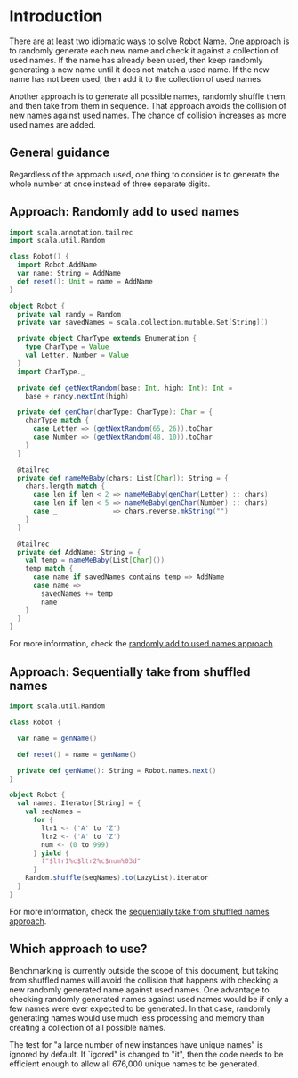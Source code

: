 # Introduction

There are at least two idiomatic ways to solve Robot Name.
One approach is to randomly generate each new name and check it against a collection of used names.
If the name has already been used, then keep randomly generating a new name until it does not match a used name.
If the new name has not been used, then add it to the collection of used names.

Another approach is to generate all possible names, randomly shuffle them, and then take from them in sequence.
That approach avoids the collision of new names against used names.
The chance of collision increases as more used names are added.

## General guidance

Regardless of the approach used, one thing to consider is to generate the whole number at once instead of three separate digits.

## Approach: Randomly add to used names

```scala
import scala.annotation.tailrec
import scala.util.Random

class Robot() {
  import Robot.AddName
  var name: String = AddName
  def reset(): Unit = name = AddName
}

object Robot {
  private val randy = Random
  private var savedNames = scala.collection.mutable.Set[String]()

  private object CharType extends Enumeration {
    type CharType = Value
    val Letter, Number = Value
  }
  import CharType._

  private def getNextRandom(base: Int, high: Int): Int =
    base + randy.nextInt(high)

  private def genChar(charType: CharType): Char = {
    charType match {
      case Letter => (getNextRandom(65, 26)).toChar
      case Number => (getNextRandom(48, 10)).toChar
    }
  }

  @tailrec
  private def nameMeBaby(chars: List[Char]): String = {
    chars.length match {
      case len if len < 2 => nameMeBaby(genChar(Letter) :: chars)
      case len if len < 5 => nameMeBaby(genChar(Number) :: chars)
      case _              => chars.reverse.mkString("")
    }
  }

  @tailrec
  private def AddName: String = {
    val temp = nameMeBaby(List[Char]())
    temp match {
      case name if savedNames contains temp => AddName
      case name =>
        savedNames += temp
        name
    }
  }
}
```

For more information, check the [randomly add to used names approach][approach-random-add-to-used-names].

## Approach: Sequentially take from shuffled names

```scala
import scala.util.Random

class Robot {

  var name = genName()

  def reset() = name = genName()

  private def genName(): String = Robot.names.next()
}

object Robot {
  val names: Iterator[String] = {
    val seqNames =
      for {
        ltr1 <- ('A' to 'Z')
        ltr2 <- ('A' to 'Z')
        num <- (0 to 999)
      } yield {
        f"$ltr1%c$ltr2%c$num%03d"
      }
    Random.shuffle(seqNames).to(LazyList).iterator
  }
}
```

For more information, check the [sequentially take from shuffled names approach][approach-sequential-take-from-shuffled-names].

## Which approach to use?

Benchmarking is currently outside the scope of this document,
but taking from shuffled names will avoid the collision that happens with checking a new randomly generated name against used names.
One advantage to checking randomly generated names against used names would be if only a few names were ever expected to be generated.
In that case, randomly generating names would use much less processing and memory than creating a collection of all possible names.

The test for "a large number of new instances have unique names" is ignored by default.
If `igored" is changed to "it", then the code needs to be efficient enough to allow all 676,000 unique names to be generated.

[approach-random-add-to-used-names]: https://exercism.org/tracks/scala/exercises/robot-name/approaches/random-add-to-used-names
[approach-sequential-take-from-shuffled-names]: https://exercism.org/tracks/scala/exercises/robot-name/approaches/sequential-take-from-shuffled-names
